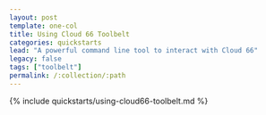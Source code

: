 ```yaml
---
layout: post
template: one-col
title: Using Cloud 66 Toolbelt
categories: quickstarts
lead: "A powerful command line tool to interact with Cloud 66"
legacy: false
tags: ["toolbelt"]
permalink: /:collection/:path
---
```


{% include quickstarts/using-cloud66-toolbelt.md %}